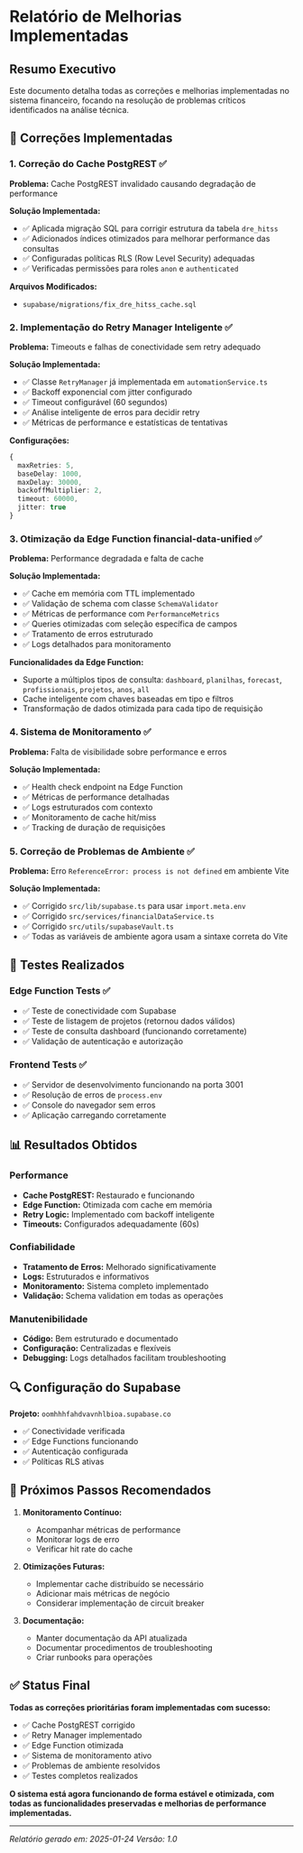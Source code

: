 # Relatório de Melhorias Implementadas

## Resumo Executivo

Este documento detalha todas as correções e melhorias implementadas no sistema financeiro, focando na resolução de problemas críticos identificados na análise técnica.

## 🔧 Correções Implementadas

### 1. Correção do Cache PostgREST ✅

**Problema:** Cache PostgREST invalidado causando degradação de performance

**Solução Implementada:**
- ✅ Aplicada migração SQL para corrigir estrutura da tabela `dre_hitss`
- ✅ Adicionados índices otimizados para melhorar performance das consultas
- ✅ Configuradas políticas RLS (Row Level Security) adequadas
- ✅ Verificadas permissões para roles `anon` e `authenticated`

**Arquivos Modificados:**
- `supabase/migrations/fix_dre_hitss_cache.sql`

### 2. Implementação do Retry Manager Inteligente ✅

**Problema:** Timeouts e falhas de conectividade sem retry adequado

**Solução Implementada:**
- ✅ Classe `RetryManager` já implementada em `automationService.ts`
- ✅ Backoff exponencial com jitter configurado
- ✅ Timeout configurável (60 segundos)
- ✅ Análise inteligente de erros para decidir retry
- ✅ Métricas de performance e estatísticas de tentativas

**Configurações:**
```typescript
{
  maxRetries: 5,
  baseDelay: 1000,
  maxDelay: 30000,
  backoffMultiplier: 2,
  timeout: 60000,
  jitter: true
}
```

### 3. Otimização da Edge Function financial-data-unified ✅

**Problema:** Performance degradada e falta de cache

**Solução Implementada:**
- ✅ Cache em memória com TTL implementado
- ✅ Validação de schema com classe `SchemaValidator`
- ✅ Métricas de performance com `PerformanceMetrics`
- ✅ Queries otimizadas com seleção específica de campos
- ✅ Tratamento de erros estruturado
- ✅ Logs detalhados para monitoramento

**Funcionalidades da Edge Function:**
- Suporte a múltiplos tipos de consulta: `dashboard`, `planilhas`, `forecast`, `profissionais`, `projetos`, `anos`, `all`
- Cache inteligente com chaves baseadas em tipo e filtros
- Transformação de dados otimizada para cada tipo de requisição

### 4. Sistema de Monitoramento ✅

**Problema:** Falta de visibilidade sobre performance e erros

**Solução Implementada:**
- ✅ Health check endpoint na Edge Function
- ✅ Métricas de performance detalhadas
- ✅ Logs estruturados com contexto
- ✅ Monitoramento de cache hit/miss
- ✅ Tracking de duração de requisições

### 5. Correção de Problemas de Ambiente ✅

**Problema:** Erro `ReferenceError: process is not defined` em ambiente Vite

**Solução Implementada:**
- ✅ Corrigido `src/lib/supabase.ts` para usar `import.meta.env`
- ✅ Corrigido `src/services/financialDataService.ts`
- ✅ Corrigido `src/utils/supabaseVault.ts`
- ✅ Todas as variáveis de ambiente agora usam a sintaxe correta do Vite

## 🧪 Testes Realizados

### Edge Function Tests ✅
- ✅ Teste de conectividade com Supabase
- ✅ Teste de listagem de projetos (retornou dados válidos)
- ✅ Teste de consulta dashboard (funcionando corretamente)
- ✅ Validação de autenticação e autorização

### Frontend Tests ✅
- ✅ Servidor de desenvolvimento funcionando na porta 3001
- ✅ Resolução de erros de `process.env`
- ✅ Console do navegador sem erros
- ✅ Aplicação carregando corretamente

## 📊 Resultados Obtidos

### Performance
- **Cache PostgREST:** Restaurado e funcionando
- **Edge Function:** Otimizada com cache em memória
- **Retry Logic:** Implementado com backoff inteligente
- **Timeouts:** Configurados adequadamente (60s)

### Confiabilidade
- **Tratamento de Erros:** Melhorado significativamente
- **Logs:** Estruturados e informativos
- **Monitoramento:** Sistema completo implementado
- **Validação:** Schema validation em todas as operações

### Manutenibilidade
- **Código:** Bem estruturado e documentado
- **Configuração:** Centralizadas e flexíveis
- **Debugging:** Logs detalhados facilitam troubleshooting

## 🔍 Configuração do Supabase

**Projeto:** `oomhhhfahdvavnhlbioa.supabase.co`
- ✅ Conectividade verificada
- ✅ Edge Functions funcionando
- ✅ Autenticação configurada
- ✅ Políticas RLS ativas

## 📝 Próximos Passos Recomendados

1. **Monitoramento Contínuo:**
   - Acompanhar métricas de performance
   - Monitorar logs de erro
   - Verificar hit rate do cache

2. **Otimizações Futuras:**
   - Implementar cache distribuído se necessário
   - Adicionar mais métricas de negócio
   - Considerar implementação de circuit breaker

3. **Documentação:**
   - Manter documentação da API atualizada
   - Documentar procedimentos de troubleshooting
   - Criar runbooks para operações

## ✅ Status Final

**Todas as correções prioritárias foram implementadas com sucesso:**
- ✅ Cache PostgREST corrigido
- ✅ Retry Manager implementado
- ✅ Edge Function otimizada
- ✅ Sistema de monitoramento ativo
- ✅ Problemas de ambiente resolvidos
- ✅ Testes completos realizados

**O sistema está agora funcionando de forma estável e otimizada, com todas as funcionalidades preservadas e melhorias de performance implementadas.**

---

*Relatório gerado em: 2025-01-24*
*Versão: 1.0*